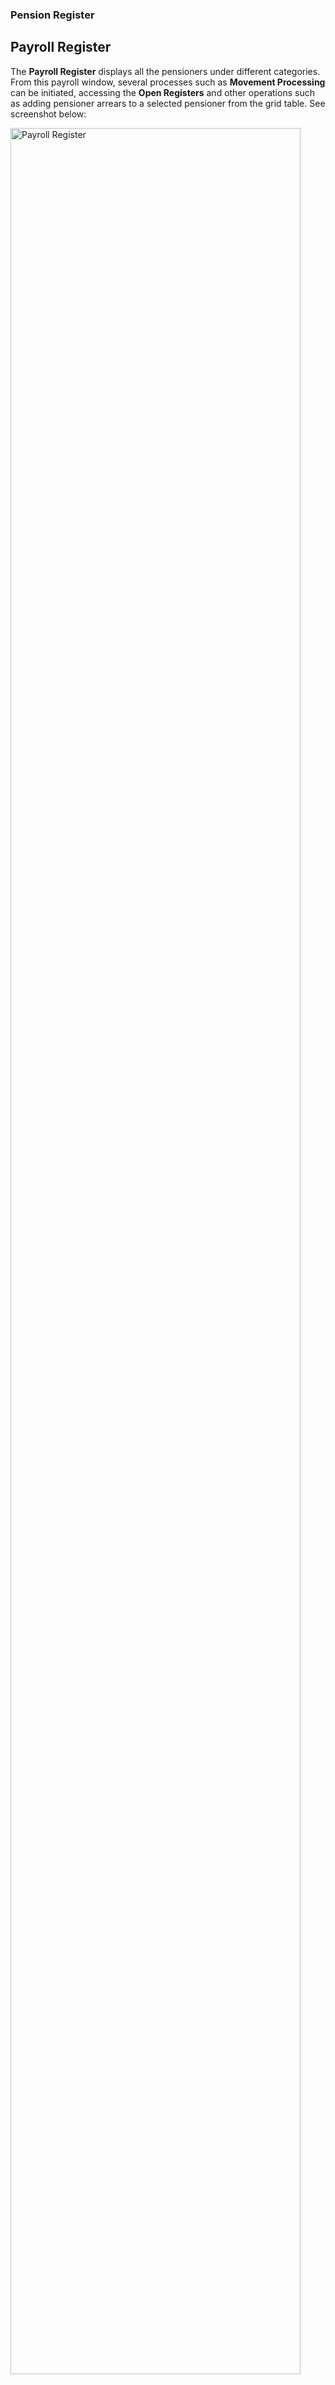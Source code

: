 ### Pension Register

## Payroll Register

The **Payroll Register** displays all the pensioners under different
categories. From this payroll window, several processes such as
**Movement Processing** can be initiated, accessing the **Open
Registers** and other operations such as adding pensioner arrears to a
selected pensioner from the grid table. See screenshot below:

<img  alt="Payroll Register" width="96%" height="auto"  class="center"  src="../.vuepress/public/pensionermedia/image4.png">

#### Movement Processing

The **Movement Processing** menu gives access to some special group of
processes that can be executed from the **Payroll Register** as shown in
the screenshot below:

<img  alt="Movement Processing" width="96%" height="auto"  class="center"  src="../.vuepress/public/pensionermedia/image5.png">

##### Initiate Conversion

To initiate the movement for processing a death in retirement, select
the name of the pensioner from the **Payroll Register**. From the
**Movements Processing** window, click **Initiate Conversion** to open a
dialog window where the details of the conversion are captured as shown
below:

<img  alt="Initiate Conversion" width="96%" height="auto"  class="center"  src="../.vuepress/public/pensionermedia/image6.png">

**Actions**

-   Make sure you select each dependant from the list and click the
    **Dependants Documents** tab to upload all mandatory documents.
    Otherwise, the process can't be carried out without the documents
    received onto the system.

-   Click **Confirm Documents Checklist** to receive the documents
    relating to the death of the pensioner and finally click **Save
    Death in Retirement** button to process the conversion.

-   A successful conversion of the record upon clicking the save death
    in retirement, the name of the pensioner will disappear from the
    **Payroll Register** and appear in the **Conversions Register**.
    From this register the **Certification** of the conversion can be
    done and the **Benefit Calculation** for the deceased pensioner
    reviewed as shown below:

<img  alt="PConversions Register" width="96%" height="auto"  class="center"  src="../.vuepress/public/pensionermedia/image7.png">


##### Pensioner Suspensions

To suspend a pensioner, select his/her name from the **Payroll
Register** and click **Pension Suspensions** from the **Movements
Processing** menu as shown below:

<img  alt="Pension Suspensions" width="96%" height="auto"  class="center"  src="../.vuepress/public/pensionermedia/image8.png">

Clicking **Pension Suspensions** will open a dialog box for capturing
the suspensions details as shown below:

<img  alt="suspensions details" width="96%" height="auto"  class="center"  src="../.vuepress/public/pensionermedia/image9.png">

Clicking **OK** will send the record to the **Pensioner Updates
Approval** window for certification as shown below:

<img  alt="Pensioner Updates Approval" width="96%" height="auto"  class="center"  src="../.vuepress/public/pensionermedia/image10.png">

A successful **Certification** of the suspension process will send the
pensioner to the **Suspended Pensions** register. See screenshot below:

<img  alt="Suspended Pensions" width="96%" height="auto"  class="center"  src="../.vuepress/public/pensionermedia/image11.png">


##### Pension Stoppage

To stop a pensioner, select his/her name from the **Payroll Register**
and click **Pension Stoppage** from the **Movements Processing** menu as
shown below:

<img  alt="Movements Processing" width="96%" height="auto"  class="center"  src="../.vuepress/public/pensionermedia/image12.png">

Clicking **Pension Stoppage** will open a dialog box for capturing the
suspensions details as shown below:

<img  alt="suspensions details" width="96%" height="auto"  class="center"  src="../.vuepress/public/pensionermedia/image13.png">

Clicking **OK** will send the record to the **Pensioner Updates
Approval** window for certification as shown below:

<img  alt="Pensioner Updates Approval" width="96%" height="auto"  class="center"  src="../.vuepress/public/pensionermedia/image14.png">

A successful certification of the suspension process will send the
pensioner to the **Suspended Pensions** register. See screenshot below:

<img  alt="Suspended Pensions" width="96%" height="auto"  class="center"  src="../.vuepress/public/pensionermedia/image15.png">


##### Invalidity to Reinstatement Transition

To transit a pensioner from invalidity status to stop a pensioner
normal, select his/her name from the **Payroll Register** under the
Invalidity Category and click **Invalidity to Reinstatement Transition**
from the **Movements Processing** menu as shown below:

<img  alt="Movements Processing" width="96%" height="auto"  class="center"  src="../.vuepress/public/pensionermedia/image16.png">

Clicking **Invalidity to Reinstatement Transition** will move the
pensioner from invalidity category back to the original pensioner
category. See screenshot below:

![](vertopal_5be550c04ed3473e90495c5ebb68d5c0/media/image17.png){width="7.606938976377953in"
height="1.7698403324584426in"}
<img  alt="Pensioner category" width="96%" height="auto"  class="center"  src="../.vuepress/public/pensionermedia/image1.png">

#### Open Registers

The **Open Registers** menu host registers such as the Indexation and
Conversions registers from which key processes such as pension
indexation are initiated. See screenshot below:

<img  alt="Open Registers menu" width="96%" height="auto"  class="center"  src="../.vuepress/public/pensionermedia/image18.png">


##### Pension Category Register

The **Pensioner Category Register** displays all the categories of
pensioners. From this window a new category can be created and others
removed as shown below:

<img  alt="Pensioner Category Register" width="96%" height="auto"  class="center"  src="../.vuepress/public/pensionermedia/image19.png">


##### Indexation Register

The **Indexation Register** displays for the pension payrolls that have
previously been indexed. From this window a new indexation can be done
and certified among other activities. See screenshot below:

<img  alt="Indexation Register" width="96%" height="auto"  class="center"  src="../.vuepress/public/pensionermedia/image20.png">

Clicking the **Index Pension** button will open a window where a new
indexation can be parameterized and processed. See screenshot below:

<img  alt="indexation button" width="96%" height="auto"  class="center"  src="../.vuepress/public/pensionermedia/image21.png">

A successful indexation upon clicking the **Process Indexation** button
will display the new indexation record in the indexation window for
certification processing as shown below:

<img  alt="indexation window" width="96%" height="auto"  class="center"  src="../.vuepress/public/pensionermedia/image22.png">


##### Conversion Register

Clicking **Conversion Register** from the Open Register will open a
register where all the initiated death in retirement claims are
displayed a shown below:

<img  alt="Conversion Register" width="96%" height="auto"  class="center"  src="../.vuepress/public/pensionermedia/image23.png">


###### Death in Retirement Benefits Calculation

Clicking **Show Calculation** from the **Operation** dropdown menu will open
a window where the pensioners death in retirement benefits calculation
is tabulated as shown below:

<img  alt="enefits calculation dialog box" width="96%" height="auto"  class="center"  src="../.vuepress/public/pensionermedia/image24.png">


###### Death in Retirement Documents Check List

Clicking **Document Checklist** from the conversion register will open a
window where all needed documents for processing a death claim are
listed. From this window new documents can be added to the checklist as
shown below:

<img  alt="Document Checklist" width="96%" height="auto"  class="center"  src="../.vuepress/public/pensionermedia/image25.png">


### Pensioners Approval

The pensioners approval menu gives access to approval related register
such as the new pensioner approval register. See screenshot below:

<img  alt="pensioners approval menu" width="96%" height="auto"  class="center"  src="../.vuepress/public/pensionermedia/image26.png">
#### New Pensioners Batch Approval Register

Clicking the **New Pensioners Batch Approval Register** will open a
register where new pensioners uploaded in batch are displayed ready for
**Certification** among other actions such as cancelling the batch
approval request. See screenshot below:

<img  alt="New Pensioners Batch Approval Register" width="96%" height="auto"  class="center"  src="../.vuepress/public/pensionermedia/image27.png">


#### New Pensioners Approval Register

Clicking the **New Pensioners Approval Register** will open a register
where new pensioners uploaded individually are displayed ready for
**Certification** among other actions such as viewing the details of a
record. See screenshot below:

<img  alt="New Pensioners Approval Register" width="96%" height="auto"  class="center"  src="../.vuepress/public/pensionermedia/image28.png">


#### Pensioners Updates for Approval

Clicking the **Pensioners Update Approval** will open a register where
updated made to pensioners records are displayed ready for
**Certification**. See screenshot below:

<img  alt="Pensioners Update Approval" width="96%" height="auto"  class="center"  src="../.vuepress/public/pensionermedia/image29.png">


#### Pensioners Updates Batch Register

Clicking the **Pensioners Update Batch Register** will open a register
where updated made to pensioners records in batches are displayed ready
for **Certification**. See screenshot below:

<img  alt="Pensioners Update Batch Register" width="96%" height="auto"  class="center"  src="../.vuepress/public/pensionermedia/image30.png">